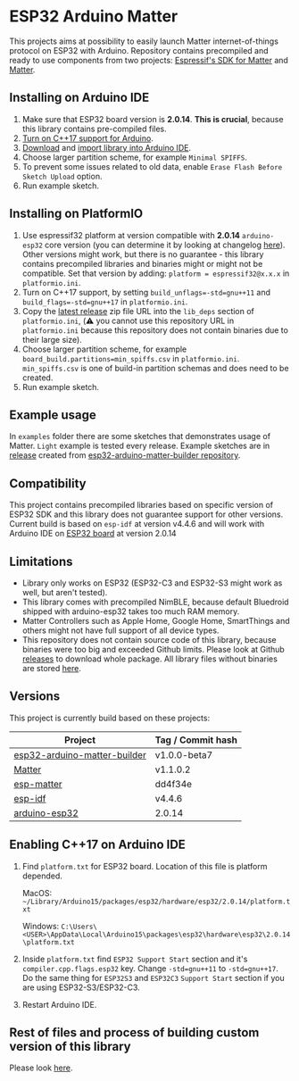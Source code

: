 # ESP32 Arduino Matter
This projects aims at possibility to easily launch Matter internet-of-things protocol on ESP32 with Arduino. Repository contains precompiled and ready to use components from two projects: [Espressif's SDK for Matter](https://github.com/espressif/esp-matter) and [Matter](https://github.com/project-chip/connectedhomeip).

## Installing on Arduino IDE
1. Make sure that ESP32 board version is **2.0.14**. **This is crucial**, because this library contains pre-compiled files.
2. [Turn on C++17 support for Arduino](#enabling-c17-on-arduino-ide).
3. [Download](https://github.com/Yacubane/esp32-arduino-matter/releases) and [import library into Arduino IDE](https://docs.arduino.cc/software/ide-v1/tutorials/installing-libraries).
4. Choose larger partition scheme, for example `Minimal SPIFFS`.
5. To prevent some issues related to old data, enable `Erase Flash Before Sketch Upload` option.
6. Run example sketch.

## Installing on PlatformIO
1. Use espressif32 platform at version compatible with **2.0.14** `arduino-esp32` core version (you can determine it by looking at changelog [here](https://github.com/platformio/platform-espressif32/releases)). Other versions might work, but there is no guarantee - this library contains precompiled libraries and binaries might or might not be compatible. Set that version by adding: `platform = espressif32@x.x.x` in `platformio.ini`.
2. Turn on C++17 support, by setting `build_unflags=-std=gnu++11` and `build_flags=-std=gnu++17` in `platformio.ini`.
3. Copy the [latest release](https://github.com/Yacubane/esp32-arduino-matter/releases) zip file URL into the `lib_deps` section of `platformio.ini`, (:warning: you cannot use this repository URL in `platformio.ini` because this repository does not contain binaries due to their large size).
4. Choose larger partition scheme, for example `board_build.partitions=min_spiffs.csv` in `platformio.ini`. `min_spiffs.csv` is one of build-in partition schemas and does need to be created.
5. Run example sketch.

## Example usage
In `examples` folder there are some sketches that demonstrates usage of Matter. `Light` example is tested every release. Example sketches are in [release](https://github.com/Yacubane/esp32-arduino-matter/releases) created from [esp32-arduino-matter-builder repository](https://github.com/Yacubane/esp32-arduino-matter-builder/tree/master/lib_files/examples).

## Compatibility
This project contains precompiled libraries based on specific version of ESP32 SDK and this library does not guarantee support for other versions. Current build is based on `esp-idf` at version v4.4.6 and will work with Arduino IDE on [ESP32 board](https://github.com/espressif/arduino-esp32) at version 2.0.14

## Limitations
* Library only works on ESP32 (ESP32-C3 and ESP32-S3 might work as well, but aren't tested).
* This library comes with precompiled NimBLE, because default Bluedroid shipped with arduino-esp32 takes too much RAM memory.
* Matter Controllers such as Apple Home, Google Home, SmartThings and others might not have full support of all device types.
* This repository does not contain source code of this library, because binaries were too big and exceeded Github limits. Please look at Github [releases](https://github.com/Yacubane/esp32-arduino-matter/releases) to download whole package. All library files without binaries are stored [here](https://github.com/Yacubane/esp32-arduino-matter-builder).

## Versions
This project is currently build based on these projects:

| Project       | Tag / Commit hash |
| ------------- | ------------- |
| [esp32-arduino-matter-builder](https://github.com/Yacubane/esp32-arduino-matter-builder) | v1.0.0-beta7 |
| [Matter](https://github.com/project-chip/connectedhomeip) | v1.1.0.2 |
| [esp-matter](https://github.com/espressif/esp-matter) | dd4f34e |
| [esp-idf](https://github.com/espressif/esp-idf) | v4.4.6 |
| [arduino-esp32](https://github.com/espressif/arduino-esp32) | 2.0.14 |

## Enabling C++17 on Arduino IDE
1. Find `platform.txt` for ESP32 board. Location of this file is platform depended.

    MacOS: `~/Library/Arduino15/packages/esp32/hardware/esp32/2.0.14/platform.txt`

    Windows: `C:\Users\<USER>\AppData\Local\Arduino15\packages\esp32\hardware\esp32\2.0.14\platform.txt`

2. Inside `platform.txt` find `ESP32 Support Start` section and it's `compiler.cpp.flags.esp32` key. Change `-std=gnu++11` to `-std=gnu++17`. Do the same thing for `ESP32S3` and `ESP32C3` `Support Start` section if you are using ESP32-S3/ESP32-C3.

3. Restart Arduino IDE.

## Rest of files and process of building custom version of this library
Please look [here](https://github.com/Yacubane/esp32-arduino-matter-builder).
